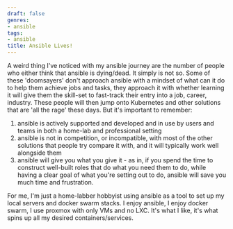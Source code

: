 ```yaml
---
draft: false
genres:
- ansible
tags:
- ansible
title: Ansible Lives!
---
```


A weird thing I've noticed with my ansible journey are the number of people who either think that ansible is dying/dead. It simply is not so. Some of these 'doomsayers' don't approach ansible with a mindset of what can it do to help them achieve jobs and tasks, they approach it with whether learning it will give them the skill-set to fast-track their entry into a job, career, industry. These people will then jump onto Kubernetes and other solutions that are 'all the rage' these days. But it's important to remember:

1. ansible is actively supported and developed and in use by users and teams in both a home-lab and professional setting
2. ansible is not in competition, or incompatible, with most of the other solutions that people try compare it with, and it will typically work well alongside them
3. ansible will give you what you give it - as in, if you spend the time to construct well-built roles that do what you need them to do, while having a clear goal of what you're setting out to do, ansible will save you much time and frustration.

For me, I'm just a home-labber hobbyist using ansible as a tool to set up my local servers and docker swarm stacks. I enjoy ansible, I enjoy docker swarm, I use proxmox with only VMs and no LXC. It's what I like, it's what spins up all my desired containers/services.